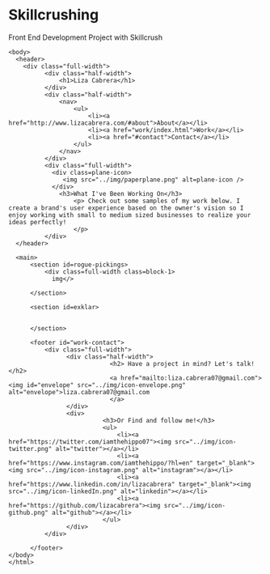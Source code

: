# Skillcrushing
Front End Development Project with Skillcrush 

<!doctype html>
<html>
    <head><meta charset="utf-8">
        <title>Work</title>
        <link rel="stylesheet" href="/css/normalize.css">
        <link rel="stylesheet" href="/css/main.css">
        <link href='https://fonts.googleapis.com/css?family=Source+Sans+Pro:400,700' rel='stylesheet' type='text/css'>
        <link href='https://fonts.googleapis.com/css?family=Lora:400,700' rel='stylesheet' type='text/css'>
    </head>

    <body>
      <header>
        <div class="full-width">
              <div class="half-width">
                  <h1>Liza Cabrera</h1>
              </div>
              <div class="half-width">
                  <nav>
                      <ul>
                          <li><a href="http://www.lizacabrera.com/#about">About</a></li>
                          <li><a href="work/index.html">Work</a></li>
                          <li><a href="#contact">Contact</a></li>
                      </ul>
                  </nav>
              </div>
              <div class="full-width">
                <div class=plane-icon>
                   <img src="../img/paperplane.png" alt=plane-icon />
                </div>
                  <h3>What I've Been Working On</h3>
                      <p> Check out some samples of my work below. I create a brand's user experience based on the owner's vision so I enjoy working with small to medium sized businesses to realize your ideas perfectly!
                      </p>
              </div>
      </header>

      <main>
          <section id=rogue-pickings>
              <div class=full-width class=block-1>
                img</>

          </section>

          <section id=exklar>


          </section>

          <footer id="work-contact">
              <div class="full-width">
                    <div class="half-width">
                                <h2> Have a project in mind? Let's talk!</h2>
                                <a href="mailto:liza.cabrera07@gmail.com"><img id="envelope" src="../img/icon-envelope.png" alt="envelope">liza.cabrera07@gmail.com
                                </a>
                    </div>
                    <div>
                              <h3>Or Find and follow me!</h3>
                              <ul>
                                  <li><a href="https://twitter.com/iamthehippo07"><img src="../img/icon-twitter.png" alt="twitter"></a></li>
                                  <li><a href="https://www.instagram.com/iamthehippo/?hl=en" target="_blank"><img src="../img/icon-instagram.png" alt="instagram"></a></li>
                                  <li><a href="https://www.linkedin.com/in/lizacabrera" target="_blank"><img src="../img/icon-linkedIn.png" alt="linkedin"></a></li>
                                  <li><a href="https://github.com/lizacabrera"><img src="../img/icon-github.png" alt="github"></a></li>
                              </ul>
                    </div>
              </div>

          </footer>
    </body>
    </html>

